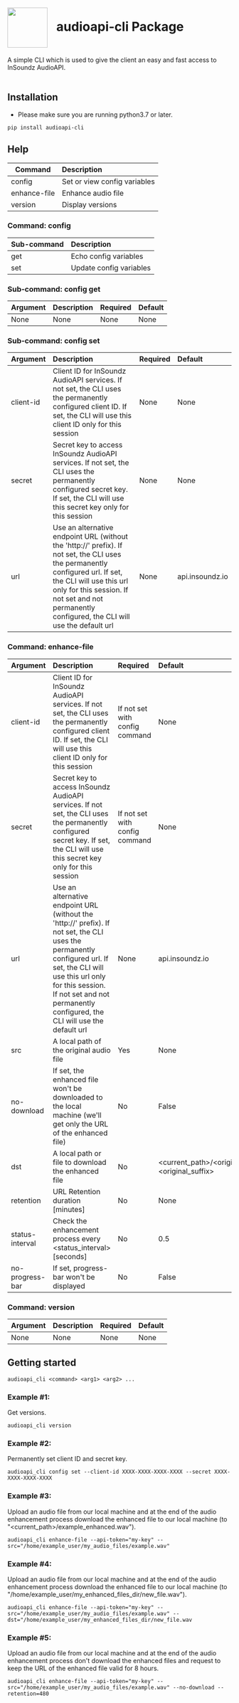 <h1><img align="center" height="90" src="https://drive.google.com/uc?export=view&id=1b1DHDNsl_XGjtU_AK1QR9q_lSo3iLQ4x"> &nbsp; audioapi-cli Package</h1>
A simple CLI which is used to give the client an easy and fast access to InSoundz AudioAPI.
<br />
<br />

## Installation
- Please make sure you are running python3.7 or later.
```console
pip install audioapi-cli
```

## Help
| Command       | Description                  |
|---------------|:-----------------------------|
| config        | Set or view config variables |
| enhance-file  | Enhance audio file           |
| version       | Display versions             |

### Command: config

| Sub-command | Description             |
|-------------|:------------------------|
| get         | Echo config variables   |
| set         | Update config variables |

### Sub-command: config get

| Argument | Description | Required | Default |
|--------- |:------------|:---------|:--------|
| None     | None        | None     | None    |

### Sub-command: config set

| Argument  | Description | Required | Default |
|-----------|:------------|:---------|:--------|
| client-id | Client ID for InSoundz AudioAPI services. If not set, the CLI uses the permanently configured client ID. If set, the CLI will use this client ID only for this session | None | None |
| secret    | Secret key to access InSoundz AudioAPI services. If not set, the CLI uses the permanently configured secret key. If set, the CLI will use this secret key only for this session | None | None |
| url       | Use an alternative endpoint URL (without the 'http://' prefix). If not set, the CLI uses the permanently configured url. If set, the CLI will use this url only for this session. If not set and not permanently configured, the CLI will use the default url | None | api.insoundz.io |

### Command: enhance-file 

| Argument        | Description | Required | Default |
|-----------------|:------------|:---------|:--------|
| client-id       | Client ID for InSoundz AudioAPI services. If not set, the CLI uses the permanently configured client ID. If set, the CLI will use this client ID only for this session | If not set with config command | None |
| secret          | Secret key to access InSoundz AudioAPI services. If not set, the CLI uses the permanently configured secret key. If set, the CLI will use this secret key only for this session | If not set with config command | None |
| url             | Use an alternative endpoint URL (without the 'http://' prefix). If not set, the CLI uses the permanently configured url. If set, the CLI will use this url only for this session. If not set and not permanently configured, the CLI will use the default url | None | api.insoundz.io |
| src             | A local path of the original audio file | Yes | None |
| no-download     | If set, the enhanced file won't be downloaded to the local machine (we'll get only the URL of the enhanced file) | No | False|
| dst             | A local path or file to download the enhanced file | No | <current_path>/<original_filename>_enhanced.<original_suffix> |
| retention       | URL Retention duration [minutes] | No | None |
| status-interval | Check the enhancement process every <status_interval> [seconds] | No | 0.5 |
| no-progress-bar | If set, progress-bar won't be displayed | No | False |

### Command: version 

| Argument | Description | Required | Default |
|----------|:------------|:---------|:--------|
| None     | None        | None     | None    |

## Getting started
```console
audioapi_cli <command> <arg1> <arg2> ...
```

### Example #1:
Get versions.
```console
audioapi_cli version
```

### Example #2:
Permanently set client ID and secret key.
```console
audioapi_cli config set --client-id XXXX-XXXX-XXXX-XXXX --secret XXXX-XXXX-XXXX-XXXX
```

### Example #3:
Upload an audio file from our local machine and at the end of the audio enhancement process download the enhanced file to our local machine (to "<current_path>/example_enhanced.wav").
```console
audioapi_cli enhance-file --api-token="my-key" --src="/home/example_user/my_audio_files/example.wav"
```

### Example #4:
Upload an audio file from our local machine and at the end of the audio enhancement process download the enhanced file to our local machine (to "/home/example_user/my_enhanced_files_dir/new_file.wav").
```console
audioapi_cli enhance-file --api-token="my-key" --src="/home/example_user/my_audio_files/example.wav" --dst="/home/example_user/my_enhanced_files_dir/new_file.wav
```

### Example #5:
Upload an audio file from our local machine and at the end of the audio enhancement process don't download the enhanced files and request to keep the URL of the enhanced file valid for 8 hours.
```console
audioapi_cli enhance-file --api-token="my-key" --src="/home/example_user/my_audio_files/example.wav" --no-download --retention=480
```
